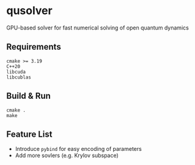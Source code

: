 # qusolver
GPU-based solver for fast numerical solving of open quantum dynamics

## Requirements
```
cmake >= 3.19
C++20
libcuda
libcublas
```

## Build & Run
```
cmake .
make
```

## Feature List

- Introduce `pybind` for easy encoding of parameters
- Add more sovlers (e.g. Krylov subspace)
 